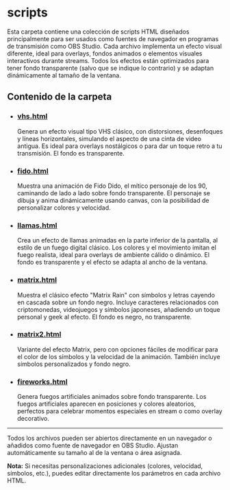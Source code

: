 # scripts

Esta carpeta contiene una colección de scripts HTML diseñados principalmente para ser usados como fuentes de navegador en programas de transmisión como OBS Studio. Cada archivo implementa un efecto visual diferente, ideal para overlays, fondos animados o elementos visuales interactivos durante streams. Todos los efectos están optimizados para tener fondo transparente (salvo que se indique lo contrario) y se adaptan dinámicamente al tamaño de la ventana.

## Contenido de la carpeta

- ### [vhs.html](vhs.html)
  Genera un efecto visual tipo VHS clásico, con distorsiones, desenfoques y líneas horizontales, simulando el aspecto de una cinta de video antigua. Es ideal para overlays nostálgicos o para dar un toque retro a tu transmisión. El fondo es transparente.

- ### [fido.html](fido.html)
  Muestra una animación de Fido Dido, el mítico personaje de los 90, caminando de lado a lado sobre fondo transparente. El personaje se dibuja y anima dinámicamente usando canvas, con la posibilidad de personalizar colores y velocidad.

- ### [llamas.html](llamas.html)
  Crea un efecto de llamas animadas en la parte inferior de la pantalla, al estilo de un fuego digital clásico. Los colores y el movimiento imitan el fuego realista, ideal para overlays de ambiente cálido o dinámico. El fondo es transparente y el efecto se adapta al ancho de la ventana.

- ### [matrix.html](matrix.html)
  Muestra el clásico efecto "Matrix Rain" con símbolos y letras cayendo en cascada sobre un fondo negro. Incluye caracteres relacionados con criptomonedas, videojuegos y símbolos japoneses, añadiendo un toque personal y geek al efecto. El fondo es negro, no transparente.

- ### [matrix2.html](matrix2.html)
  Variante del efecto Matrix, pero con opciones fáciles de modificar para el color de los símbolos y la velocidad de la animación. También incluye símbolos personalizados y fondo negro.

- ### [fireworks.html](fireworks.html)
  Genera fuegos artificiales animados sobre fondo transparente. Los fuegos artificiales aparecen en posiciones y colores aleatorios, perfectos para celebrar momentos especiales en stream o como overlay decorativo.

---

Todos los archivos pueden ser abiertos directamente en un navegador o añadidos como fuente de navegador en OBS Studio. Ajustan automáticamente su tamaño al de la ventana o área asignada.

**Nota:** Si necesitas personalizaciones adicionales (colores, velocidad, símbolos, etc.), puedes editar directamente los parámetros en cada archivo HTML.
